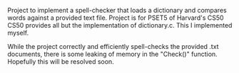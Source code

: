 Project to implement a spell-checker that loads a dictionary and compares words against a provided text file.
Project is for PSET5 of Harvard's CS50
CS50 provides all but the implementation of dictionary.c. This I implemented myself.

While the project correctly and efficiently spell-checks the provided .txt documents, there is some leaking of memory in the "Check()"
function. Hopefully this will be resolved soon.
